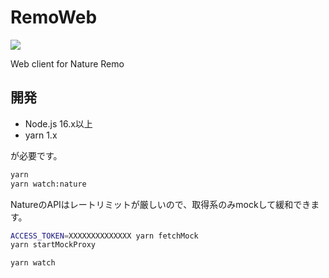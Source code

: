 # RemoWeb

[![](https://i.imgur.com/7l6VY3p.png)](https://i.imgur.com/7l6VY3p.png)

Web client for Nature Remo

## 開発

- Node.js 16.x以上
- yarn 1.x

が必要です。

```sh
yarn
yarn watch:nature
```

NatureのAPIはレートリミットが厳しいので、取得系のみmockして緩和できます。  

```sh
ACCESS_TOKEN=XXXXXXXXXXXXXX yarn fetchMock
yarn startMockProxy
```

```sh
yarn watch
```